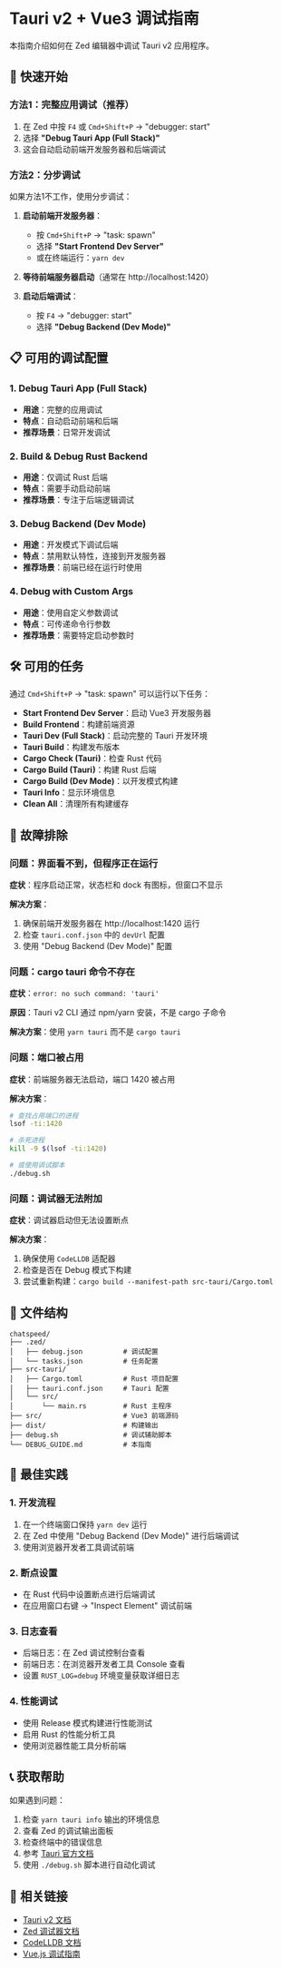 # Tauri v2 + Vue3 调试指南

本指南介绍如何在 Zed 编辑器中调试 Tauri v2 应用程序。

## 🚀 快速开始

### 方法1：完整应用调试（推荐）

1. 在 Zed 中按 `F4` 或 `Cmd+Shift+P` → "debugger: start"
2. 选择 **"Debug Tauri App (Full Stack)"**
3. 这会自动启动前端开发服务器和后端调试

### 方法2：分步调试

如果方法1不工作，使用分步调试：

1. **启动前端开发服务器**：
   - 按 `Cmd+Shift+P` → "task: spawn"
   - 选择 **"Start Frontend Dev Server"**
   - 或在终端运行：`yarn dev`

2. **等待前端服务器启动**（通常在 http://localhost:1420）

3. **启动后端调试**：
   - 按 `F4` → "debugger: start"
   - 选择 **"Debug Backend (Dev Mode)"**

## 📋 可用的调试配置

### 1. Debug Tauri App (Full Stack)
- **用途**：完整的应用调试
- **特点**：自动启动前端和后端
- **推荐场景**：日常开发调试

### 2. Build & Debug Rust Backend
- **用途**：仅调试 Rust 后端
- **特点**：需要手动启动前端
- **推荐场景**：专注于后端逻辑调试

### 3. Debug Backend (Dev Mode)
- **用途**：开发模式下调试后端
- **特点**：禁用默认特性，连接到开发服务器
- **推荐场景**：前端已经在运行时使用

### 4. Debug with Custom Args
- **用途**：使用自定义参数调试
- **特点**：可传递命令行参数
- **推荐场景**：需要特定启动参数时

## 🛠 可用的任务

通过 `Cmd+Shift+P` → "task: spawn" 可以运行以下任务：

- **Start Frontend Dev Server**：启动 Vue3 开发服务器
- **Build Frontend**：构建前端资源
- **Tauri Dev (Full Stack)**：启动完整的 Tauri 开发环境
- **Tauri Build**：构建发布版本
- **Cargo Check (Tauri)**：检查 Rust 代码
- **Cargo Build (Tauri)**：构建 Rust 后端
- **Cargo Build (Dev Mode)**：以开发模式构建
- **Tauri Info**：显示环境信息
- **Clean All**：清理所有构建缓存

## 🔧 故障排除

### 问题：界面看不到，但程序正在运行

**症状**：程序启动正常，状态栏和 dock 有图标，但窗口不显示

**解决方案**：
1. 确保前端开发服务器在 http://localhost:1420 运行
2. 检查 `tauri.conf.json` 中的 `devUrl` 配置
3. 使用 "Debug Backend (Dev Mode)" 配置

### 问题：cargo tauri 命令不存在

**症状**：`error: no such command: 'tauri'`

**原因**：Tauri v2 CLI 通过 npm/yarn 安装，不是 cargo 子命令

**解决方案**：使用 `yarn tauri` 而不是 `cargo tauri`

### 问题：端口被占用

**症状**：前端服务器无法启动，端口 1420 被占用

**解决方案**：
```bash
# 查找占用端口的进程
lsof -ti:1420

# 杀死进程
kill -9 $(lsof -ti:1420)

# 或使用调试脚本
./debug.sh
```

### 问题：调试器无法附加

**症状**：调试器启动但无法设置断点

**解决方案**：
1. 确保使用 `CodeLLDB` 适配器
2. 检查是否在 Debug 模式下构建
3. 尝试重新构建：`cargo build --manifest-path src-tauri/Cargo.toml`

## 📁 文件结构

```
chatspeed/
├── .zed/
│   ├── debug.json          # 调试配置
│   └── tasks.json          # 任务配置
├── src-tauri/
│   ├── Cargo.toml          # Rust 项目配置
│   ├── tauri.conf.json     # Tauri 配置
│   └── src/
│       └── main.rs         # Rust 主程序
├── src/                    # Vue3 前端源码
├── dist/                   # 构建输出
├── debug.sh                # 调试辅助脚本
└── DEBUG_GUIDE.md          # 本指南
```

## 🎯 最佳实践

### 1. 开发流程
1. 在一个终端窗口保持 `yarn dev` 运行
2. 在 Zed 中使用 "Debug Backend (Dev Mode)" 进行后端调试
3. 使用浏览器开发者工具调试前端

### 2. 断点设置
- 在 Rust 代码中设置断点进行后端调试
- 在应用窗口右键 → "Inspect Element" 调试前端

### 3. 日志查看
- 后端日志：在 Zed 调试控制台查看
- 前端日志：在浏览器开发者工具 Console 查看
- 设置 `RUST_LOG=debug` 环境变量获取详细日志

### 4. 性能调试
- 使用 Release 模式构建进行性能测试
- 启用 Rust 的性能分析工具
- 使用浏览器性能工具分析前端

## 📞 获取帮助

如果遇到问题：

1. 检查 `yarn tauri info` 输出的环境信息
2. 查看 Zed 的调试输出面板
3. 检查终端中的错误信息
4. 参考 [Tauri 官方文档](https://tauri.app/v1/guides/debugging/application)
5. 使用 `./debug.sh` 脚本进行自动化调试

## 🔗 相关链接

- [Tauri v2 文档](https://v2.tauri.app/)
- [Zed 调试器文档](https://zed.dev/docs/debugger)
- [CodeLLDB 文档](https://github.com/vadimcn/codelldb)
- [Vue.js 调试指南](https://vuejs.org/guide/scaling-up/tooling.html#browser-devtools)